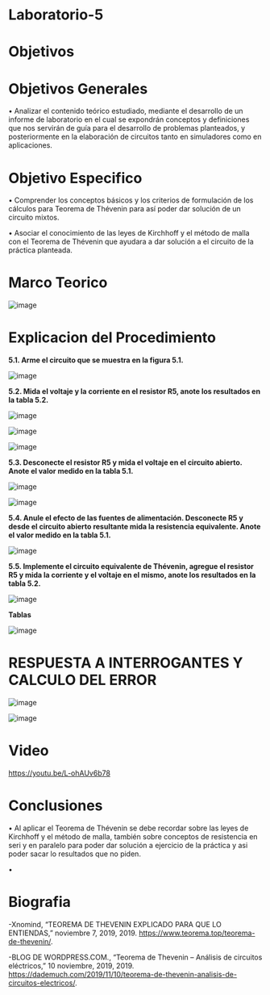 # Laboratorio-5

# Objetivos

# Objetivos Generales 

• Analizar el contenido teórico estudiado, mediante el desarrollo de un informe de laboratorio en el cual se expondrán conceptos y definiciones que nos servirán de guía para el desarrollo de problemas planteados, y posteriormente en la elaboración de circuitos tanto en simuladores como en aplicaciones.

# Objetivo Especifico

• Comprender los conceptos básicos y los criterios de formulación de los cálculos para Teorema de Thévenin para así poder dar solución de un circuito mixtos.

•	Asociar el conocimiento de las leyes de Kirchhoff y el método de malla con el Teorema de Thévenin que ayudara a dar solución a el circuito de la práctica planteada.


# Marco Teorico

![image](https://user-images.githubusercontent.com/84587118/127082404-be2f9e7d-7eee-4f61-a2f9-b2e1ae7e1ef6.png)


# Explicacion del Procedimiento

**5.1. Arme el circuito que se muestra en la figura 5.1.**

![image](https://user-images.githubusercontent.com/84412132/127156652-92092293-ef67-48d2-8d54-e79ec2dc3535.png)


**5.2. Mida el voltaje y la corriente en el resistor R5, anote los resultados en la tabla 5.2.**

![image](https://user-images.githubusercontent.com/84412132/127156705-8af9a1bc-7cd9-4ced-bb30-5c2c353e816b.png)

![image](https://user-images.githubusercontent.com/84412132/127156729-890ed081-1176-4ebe-945f-e9983429d1e5.png)

![image](https://user-images.githubusercontent.com/84412132/127156795-ab431922-a5b4-497e-8860-5c37c1f194af.png)


**5.3. Desconecte el resistor R5 y mida el voltaje en el circuito abierto. Anote el valor
medido en la tabla 5.1.**

![image](https://user-images.githubusercontent.com/84412132/127156951-87b4bd63-d865-4ecd-94fe-79e1045de09d.png)

![image](https://user-images.githubusercontent.com/84412132/127156998-b58682ef-3197-4d4a-9699-ed2910bca40f.png)

**5.4. Anule el efecto de las fuentes de alimentación. Desconecte R5 y desde el circuito
abierto resultante mida la resistencia equivalente. Anote el valor medido en la tabla 5.1.**

![image](https://user-images.githubusercontent.com/84412132/127157106-1f54b323-9b33-4e63-8f96-4f5cc7f4369a.png)

**5.5. Implemente el circuito equivalente de Thévenin, agregue el resistor R5 y mida la
corriente y el voltaje en el mismo, anote los resultados en la tabla 5.2.**

![image](https://user-images.githubusercontent.com/84412132/127157174-ea5568c8-565c-4934-85c5-bf5925dc832b.png)

**Tablas**

![image](https://user-images.githubusercontent.com/84412132/127157202-f5c647a2-d278-4c60-853d-406d2f53fd24.png)




# RESPUESTA A INTERROGANTES Y CALCULO DEL ERROR

![image](https://user-images.githubusercontent.com/84585835/127177445-dd567f6f-1629-48ba-abda-060a6a95fda3.png)

![image](https://user-images.githubusercontent.com/84585835/127178363-a56aad55-234d-4dc5-81ae-fa7b3c1483f0.png)


# Video

https://youtu.be/L-ohAUv6b78

# Conclusiones

• Al aplicar el Teorema de Thévenin se debe recordar sobre las leyes de Kirchhoff y el método de malla, también sobre conceptos de resistencia en seri y en paralelo para poder dar solución a ejercicio de la práctica y asi poder sacar lo resultados que no piden.

• 
# Biografia

-Xnomind, “TEOREMA DE THEVENIN EXPLICADO PARA QUE LO ENTIENDAS,” noviembre 7, 2019, 2019. https://www.teorema.top/teorema-de-thevenin/.

-BLOG DE WORDPRESS.COM., “Teorema de Thevenin – Análisis de circuitos eléctricos,” 10 noviembre, 2019, 2019. https://dademuch.com/2019/11/10/teorema-de-thevenin-analisis-de-circuitos-electricos/.
